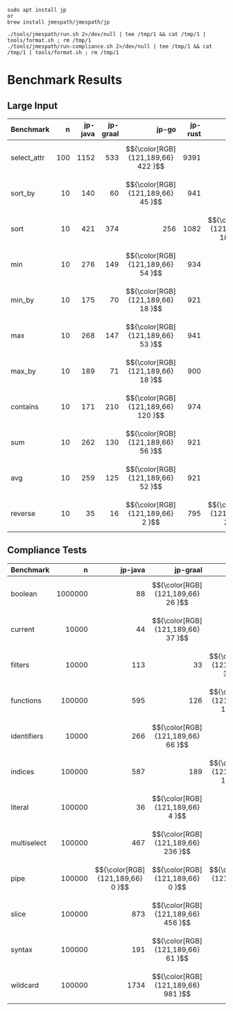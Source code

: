 

```
sudo apt install jp
or
brew install jmespath/jmespath/jp
```

```
./tools/jmespath/run.sh 2>/dev/null | tee /tmp/1 && cat /tmp/1 | tools/format.sh ; rm /tmp/1
./tools/jmespath/run-compliance.sh 2>/dev/null | tee /tmp/1 && cat /tmp/1 | tools/format.sh ; rm /tmp/1
```

# Benchmark Results

## Large Input
| Benchmark |        n |   jp-java |   jp-graal |   jp-go |   jp-rust |   jp-js |
|--------------|------:|----------:|-----------:|--------:|----------:|--------:|
| select_attr |    100 |      1152 |        533 |$${\color[RGB]{121,189,66}    422 }$$|      9391 |     586 |
| sort_by |         10 |       140 |         60 |$${\color[RGB]{121,189,66}     45 }$$|       941 |      82 |
| sort |            10 |       421 |        374 |     256 |      1082 |$${\color[RGB]{121,189,66}    188 }$$|
| min |             10 |       276 |        149 |$${\color[RGB]{121,189,66}     54 }$$|       934 |      69 |
| min_by |          10 |       175 |         70 |$${\color[RGB]{121,189,66}     18 }$$|       921 |      31 |
| max |             10 |       268 |        147 |$${\color[RGB]{121,189,66}     53 }$$|       941 |      69 |
| max_by |          10 |       189 |         71 |$${\color[RGB]{121,189,66}     18 }$$|       900 |      32 |
| contains |        10 |       171 |        210 |$${\color[RGB]{121,189,66}    120 }$$|       974 |     152 |
| sum |             10 |       262 |        130 |$${\color[RGB]{121,189,66}     56 }$$|       921 |      70 |
| avg |             10 |       259 |        125 |$${\color[RGB]{121,189,66}     52 }$$|       921 |      70 |
| reverse |         10 |        35 |         16 |$${\color[RGB]{121,189,66}      2 }$$|       795 |$${\color[RGB]{121,189,66}      2 }$$|



## Compliance Tests
| Benchmark |            n |   jp-java |   jp-graal |   jp-go |   jp-rust |   jp-js |
|--------------|----------:|----------:|-----------:|--------:|----------:|--------:|
| boolean |        1000000 |        88 |$${\color[RGB]{121,189,66}        26 }$$|      66 |       549 |     767 |
| current |          10000 |        44 |$${\color[RGB]{121,189,66}        37 }$$|     117 |      1836 |    1407 |
| filters |          10000 |       113 |         33 |$${\color[RGB]{121,189,66}     31 }$$|       132 |     219 |
| functions |       100000 |       595 |        126 |$${\color[RGB]{121,189,66}    110 }$$|      1335 |    1413 |
| identifiers |      10000 |       266 |$${\color[RGB]{121,189,66}        66 }$$|     247 |      1301 |    3688 |
| indices |         100000 |       587 |        189 |$${\color[RGB]{121,189,66}    175 }$$|      1327 |    1236 |
| literal |         100000 |        36 |$${\color[RGB]{121,189,66}         4 }$$|      63 |       936 |    1319 |
| multiselect |     100000 |       467 |$${\color[RGB]{121,189,66}       236 }$$|     291 |      1003 |    1217 |
| pipe |            100000 |$${\color[RGB]{121,189,66}        0 }$$|$${\color[RGB]{121,189,66}         0 }$$|$${\color[RGB]{121,189,66}      0 }$$|$${\color[RGB]{121,189,66}        0 }$$|$${\color[RGB]{121,189,66}      0 }$$|
| slice |           100000 |       873 |$${\color[RGB]{121,189,66}       456 }$$|    1279 |      3034 |    3224 |
| syntax |          100000 |       191 |$${\color[RGB]{121,189,66}        61 }$$|     143 |       456 |    1375 |
| wildcard |        100000 |      1734 |$${\color[RGB]{121,189,66}       981 }$$|    1194 |      5641 |    5348 |


